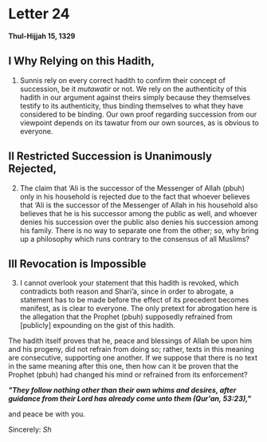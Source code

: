 Letter 24
=========

**Thul-Hijjah 15, 1329**

I Why Relying on this Hadith,
-----------------------------

1) Sunnis rely on every correct hadith to confirm their concept of
succession, be it *mutawatir* or not. We rely on the authenticity of
this hadith in our argument against theirs simply because they
themselves testify to its authenticity, thus binding themselves to what
they have considered to be binding. Our own proof regarding succession
from our viewpoint depends on its tawatur from our own sources, as is
obvious to everyone.

II Restricted Succession is Unanimously Rejected,
-------------------------------------------------

2) The claim that ‘Ali is the successor of the Messenger of Allah (pbuh)
only in his household is rejected due to the fact that whoever believes
that ‘Ali is the successor of the Messenger of Allah in his household
also believes that he is his successor among the public as well, and
whoever denies his succession over the public also denies his succession
among his family. There is no way to separate one from the other; so,
why bring up a philosophy which runs contrary to the consensus of all
Muslims?

III Revocation is Impossible
----------------------------

3) I cannot overlook your statement that this hadith is revoked, which
contradicts both reason and Shari’a, since in order to abrogate, a
statement has to be made before the effect of its precedent becomes
manifest, as is clear to everyone. The only pretext for abrogation here
is the allegation that the Prophet (pbuh) supposedly refrained from
[publicly] expounding on the gist of this hadith.

The hadith itself proves that he, peace and blessings of Allah be upon
him and his progeny, did not refrain from doing so; rather, texts in
this meaning are consecutive, supporting one another. If we suppose that
there is no text in the same meaning after this one, then how can it be
proven that the Prophet (pbuh) had changed his mind or refrained from
its enforcement?

***"They follow nothing other than their own whims and desires, after
guidance from their Lord has already come unto them (Qur'an, 53:23),"***

and peace be with you.

Sincerely: *Sh*


